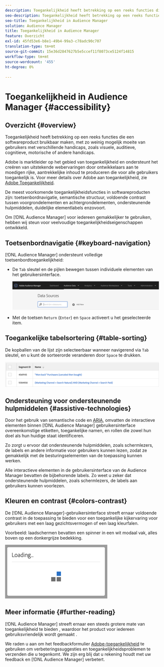 ```yaml
---
description: Toegankelijkheid heeft betrekking op een reeks functies die een softwareproduct bruikbaar maken, met zo weinig mogelijk moeite van gebruikers met verschillende handicaps, zoals visuele, auditieve, cognitieve, motorische of andere handicaps.
seo-description: Toegankelijkheid heeft betrekking op een reeks functies die een softwareproduct bruikbaar maken, met zo weinig mogelijk moeite van gebruikers met verschillende handicaps, zoals visuele, auditieve, cognitieve, motorische of andere handicaps.
seo-title: Toegankelijkheid in Audience Manager
solution: Audience Manager
title: Toegankelijkheid in Audience Manager
feature: Overzicht
exl-id: 45fd53e6-b8e1-49b4-99a3-c78adc90c707
translation-type: tm+mt
source-git-commit: 15e36d2847627b5e5ccef11f8073ce5124f14815
workflow-type: tm+mt
source-wordcount: '455'
ht-degree: 0%

---
```


# Toegankelijkheid in Audience Manager {#accessibility}

## Overzicht {#overview}

Toegankelijkheid heeft betrekking op een reeks functies die een softwareproduct bruikbaar maken, met zo weinig mogelijk moeite van gebruikers met verschillende handicaps, zoals visuele, auditieve, cognitieve, motorische of andere handicaps.

Adobe is marktleider op het gebied van toegankelijkheid en ondersteunt het creëren van uitstekende webervaringen door ontwikkelaars aan te moedigen rijke, aantrekkelijke inhoud te produceren die voor alle gebruikers toegankelijk is. Voor meer details over Adobe aan toegankelijkheid, zie [Adobe Toegankelijkheid](https://www.adobe.com/accessibility.html).

De meest voorkomende toegankelijkheidsfuncties in softwareproducten zijn: toetsenbordnavigatie, semantische structuur, voldoende contrast tussen voorgrondelementen en achtergrondelementen, ondersteunende hulpmiddelen, duidelijke elementlabels enzovoort.

Om [!DNL Audience Manager] voor iedereen gemakkelijker te gebruiken, hebben wij steun voor veelvoudige toegankelijkheidseigenschappen ontwikkeld.

## Toetsenbordnavigatie {#keyboard-navigation}

[!DNL Audience Manager] ondersteunt volledige toetsenbordtoegankelijkheid:

* De `Tab` sleutel en de pijlen bewegen tussen individuele elementen van het gebruikersinterface.

   ![toegankelijkheid - markering](assets/accesibility-highlight.png)

* Met de toetsen `Return` (`Enter`) en `Space` activeert u het geselecteerde item.

## Toegankelijke tabelsortering {#table-sorting}

De kopballen van de lijst zijn selecteerbaar wanneer navigerend via `Tab` sleutel, en u kunt de sorteerorde veranderen door `Space` te drukken.

![accessibility-table-headers](assets/accessibility-table-headers.png)

## Ondersteuning voor ondersteunende hulpmiddelen {#assistive-technologies}

Door het gebruik van semantische code en [ARIA](https://www.w3.org/WAI/standards-guidelines/aria/), omvatten de interactieve elementen binnen [!DNL Audience Manager] gebruikersinterface overeenkomstige etiketten, toegankelijke namen, en rollen die zowel hun doel als hun huidige staat identificeren.

Zo zorgt u ervoor dat ondersteunende hulpmiddelen, zoals schermlezers, de labels en andere informatie voor gebruikers kunnen lezen, zodat ze gemakkelijk met de besturingselementen van de toepassing kunnen werken.

Alle interactieve elementen in de gebruikersinterface van de Audience Manager bevatten de bijbehorende labels. Zo weet u zeker dat ondersteunende hulpmiddelen, zoals schermlezers, de labels aan gebruikers kunnen voorlezen.

## Kleuren en contrast {#colors-contrast}

De [!DNL Audience Manager]-gebruikersinterface streeft ernaar voldoende contrast in de toepassing te bieden voor een toegankelijke kijkervaring voor gebruikers met een laag gezichtsvermogen of een laag kleurfalen.

Voorbeeld: laadschermen bevatten een spinner in een wit modaal vak, alles boven op een donkergrijze bedekking.

![toegankelijkheid, laden](assets/accessibility-loading.png)

## Meer informatie {#further-reading}

[!DNL Audience Manager] streeft ernaar een steeds grotere mate van toegankelijkheid te bieden , waardoor het product voor iedereen gebruiksvriendelijk wordt gemaakt .

We raden u aan om het feedbackformulier [Adobe-toegankelijkheid](https://www.adobe.com/accessibility/feedback.html) te gebruiken om verbeteringssuggesties en toegankelijkheidsproblemen te verzenden die u tegenkomt. We zijn erg blij dat u rekening houdt met uw feedback en [!DNL Audience Manager] verbetert.
